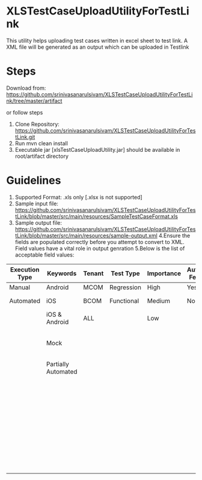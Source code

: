 # XLSTestCaseUploadUtilityForTestLink
This utility helps uploading test cases written in excel sheet to test link. A XML file will be generated as an output which can be uploaded in Testlink 

# Steps 

Download from: https://github.com/srinivasanarulsivam/XLSTestCaseUploadUtilityForTestLink/tree/master/artifact

or follow steps

1. Clone Repository: https://github.com/srinivasanarulsivam/XLSTestCaseUploadUtilityForTestLink.git
2. Run mvn clean install
3. Executable jar [xlsTestCaseUploadUtility.jar] should be available in root/artifact directory 

# Guidelines

1. Supported Format: .xls only [.xlsx is not supported]
2. Sample input file: https://github.com/srinivasanarulsivam/XLSTestCaseUploadUtilityForTestLink/blob/master/src/main/resources/SampleTestCaseFormat.xls
3. Sample output file: https://github.com/srinivasanarulsivam/XLSTestCaseUploadUtilityForTestLink/blob/master/src/main/resources/sample-output.xml
4.Ensure the fields are populated correctly before you attempt to convert to XML. Field values have a vital role in output genration
5.Below is the list of acceptable field values:
 
 | Execution Type | Keywords            | Tenant | Test Type  | Importance | Automation Feasibility |          Manual TC Reason         |
|----------------|---------------------|--------|------------|------------|------------------------|:---------------------------------:|
| Manual         | Android             | MCOM   | Regression | High       | Yes                    | NA                                |
| Automated      | iOS                 | BCOM   | Functional | Medium     | No                     | Technically Not Feasible          |
|                | iOS & Android       | ALL    |            | Low        |                        | Third Party Integration           |
|                | Mock                |        |            |            |                        | Custom Environment setup Required |
|                | Partially Automated |        |            |            |                        | Cross Platform                    |
|                |                     |        |            |            |                        | Custom Data setup Required        |
|                |                     |        |            |            |                        | Network Call Verification         |
|                |                     |        |            |            |                        | Visual Verification               |
|                |                     |        |            |            |                        | Mocked                            |
|                |                     |        |            |            |                        | Analytics                         |
|                |                     |        |            |            |                        | Other                             |

